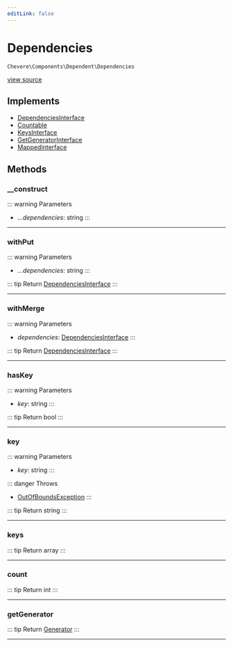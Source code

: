 ```yaml
---
editLink: false
---
```


# Dependencies

`Chevere\Components\Dependent\Dependencies`

[view source](https://github.com/chevere/chevere/blob/main/src/Chevere/Components/Dependent/Dependencies.php)

## Implements

- [DependenciesInterface](../../Interfaces/Dependent/DependenciesInterface.md)
- [Countable](https://www.php.net/manual/class.countable)
- [KeysInterface](../../Interfaces/DataStructure/KeysInterface.md)
- [GetGeneratorInterface](../../Interfaces/DataStructure/GetGeneratorInterface.md)
- [MappedInterface](../../Interfaces/DataStructure/MappedInterface.md)

## Methods

### __construct

::: warning Parameters
- *...dependencies*: string
:::

---

### withPut

::: warning Parameters
- *...dependencies*: string
:::

::: tip Return
[DependenciesInterface](../../Interfaces/Dependent/DependenciesInterface.md)
:::

---

### withMerge

::: warning Parameters
- *dependencies*: [DependenciesInterface](../../Interfaces/Dependent/DependenciesInterface.md)
:::

::: tip Return
[DependenciesInterface](../../Interfaces/Dependent/DependenciesInterface.md)
:::

---

### hasKey

::: warning Parameters
- *key*: string
:::

::: tip Return
bool
:::

---

### key

::: warning Parameters
- *key*: string
:::

::: danger Throws
- [OutOfBoundsException](../../Exceptions/Core/OutOfBoundsException.md) 
:::

::: tip Return
string
:::

---

### keys

::: tip Return
array
:::

---

### count

::: tip Return
int
:::

---

### getGenerator

::: tip Return
[Generator](https://www.php.net/manual/class.generator)
:::

---
